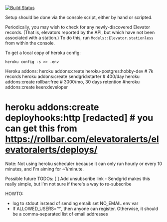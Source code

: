  [![Build Status](https://travis-ci.org/ismith/elevator_alerts.svg?branch=master)](https://travis-ci.org/ismith/elevator_alerts)
 
Setup should be done via the console script, either by hand or scripted.

Periodically, you may wish to check for any newly-discovered Elevator records.
(That is, elevators reported by the API, but which have not been associated with
a station.)  To do this, run `Models::Elevator.stationless` from within the
console.

To get a local copy of heroku config:
```
heroku config -s >> .env
```

Heroku addons:
heroku addons:create heroku-postgres:hobby-dev # 7k records
heroku addons:create sendgrid:starter # 400/day
heroku addons:create rollbar:free # 3000/mo, 30 days retention
#heroku addons:create keen:developer
# heroku addons:create deployhooks:http [redacted] # you can get this from https://rollbar.com/elevatoralerts/elevatoralerts/deploys/

Note:
Not using heroku scheduler because it can only run hourly or every 10 minutes,
and I'm aiming for ~1/minute.

Possible future TODOs:
[ ] Add unsubscribe link - Sendgrid makes this really simple, but I'm not sure
  if there's a way to re-subscribe

HOWTO:
- log to stdout instead of sending email: set NO_EMAIL env var
- If ALLOWED_USERS='*', then anyone can register.  Otherwise, it should be a
  comma-separated list of email addresses
